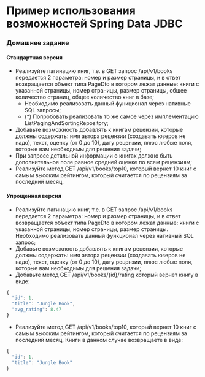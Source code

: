 # Пример использования возможностей Spring Data JDBC

### Домашнее задание

#### Стандартная версия

- Реализуйте пагинацию книг, т.е. в GET запрос /api/v1/books передается 2 параметра: номер и размер страницы, и в ответ
возвращается объект типа PageDto в котором лежат данные: книги с указанной страницы, номер страницы, размер страницы, 
общее количество страниц, общее количество книг в базе;
  - Необходимо реализовать данный функционал через нативные SQL запросы;
  - (*) Попробовать реализовать то же самое через имплементацию ListPagingAndSortingRepository;
- Добавьте возможность добавлять к книгам рецензии, которые должны содержать: имя автора рецензии (создавать юзеров не надо), 
текст, оценку (от 0 до 10), дату рецензии, плюс любые поля, которые вам необходимы для решения задачи;
- При запросе детальной информации о книгах должно быть дополнительное поле равное средней оценке по всем рецензиям;
- Реализуйте метод GET /api/v1/books/top10, который вернет 10 книг с самым высоким рейтингом, который считается по 
рецензиям за последний месяц.

#### Упрощенная версия
- Реализуйте пагинацию книг, т.е. в GET запрос /api/v1/books передается 2 параметра: номер и размер страницы, и в ответ
  возвращается объект типа PageDto в котором лежат данные: книги с указанной страницы, номер страницы, размер страницы. 
  Необходимо реализовать данный функционал через нативный SQL запрос;
- Добавьте возможность добавлять к книгам рецензии, которые должны содержать: имя автора рецензии (создавать юзеров не надо),
  текст, оценку (от 0 до 10), дату рецензии, плюс любые поля, которые вам необходимы для решения задачи;
- Добавьте метод GET /api/v1/books/{id}/rating который вернет книгу в виде:
```javascript
{
  "id": 1,
  "title": "Jungle Book",
  "avg_rating": 8.47
}
```
- Реализуйте метод GET /api/v1/books/top10, который вернет 10 книг с самым высоким рейтингом, который считается по
  рецензиям за последний месяц. Книги в данном случае возвращаете в виде:
```javascript
{
  "id": 1,
  "title": "Jungle Book"
}
```